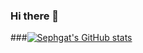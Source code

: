 ### Hi there 👋
###[![Sephgat's GitHub stats](https://github-readme-stats.vercel.app/api?username=Sephgat)](https://github.com/anuraghazra/github-readme-stats)
<!--
**Sephgat/Sephgat**z is a ✨ _special_ ✨ repository because its `README.md` (this file) appears on your GitHub profile.

Here are some ideas to get you started:
[![Anurag's GitHub stats](https://github-readme-stats.vercel.app/api?username=Sephgat)](https://github.com/anuraghazra/github-readme-stats)

- 🔭 I’m currently working on ...

- 🌱 I’m currently learning ...
- 👯 I’m looking to collaborate on ...
- 🤔 I’m looking for help with ...
- 💬 Ask me about ...
- 📫 How to reach me: ...
- 😄 Pronouns: ...
- ⚡ Fun fact: ...
-->

